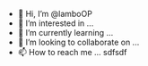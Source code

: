 - 👋 Hi, I’m @lamboOP
- 👀 I’m interested in ...
- 🌱 I’m currently learning ...
- 💞️ I’m looking to collaborate on ...
- 📫 How to reach me ...
sdfsdf
<!---
lamboOP/lamboOP is a ✨ special ✨ repository because its `README.md` (this file) appears on your GitHub profile.
You can click the Preview link to take a look at your changes.
--->
